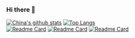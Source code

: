 ### Hi there 👋
[![China's github stats](https://github-readme-stats.vercel.app/api?username=china555&show_icons=true&theme=radical)](https://github.com/anuraghazra/github-readme-stats)
[![Top Langs](https://github-readme-stats.vercel.app/api/top-langs/?username=china555&layout=compact&langs_count=8)](https://github.com/anuraghazra/github-readme-stats)  
[![Readme Card](https://github-readme-stats.vercel.app/api/pin/?username=china555&repo=Learning-Vue&theme=radical)](https://github.com/china555/Learning-Vue)
[![Readme Card](https://github-readme-stats.vercel.app/api/pin/?username=china555&repo=Learning-Flutter&theme=jolly )](https://github.com/china555/Learning-Flutter)
[![Readme Card](https://github-readme-stats.vercel.app/api/pin/?username=china555&repo=Web-Programming&theme=cobalt  )](https://github.com/china555/Web-Programming)
<!--
**china555/china555** is a ✨ _special_ ✨ repository because its `README.md` (this file) appears on your GitHub profile.



Here are some ideas to get you started:

- 🔭 I’m currently working on ...
- 🌱 I’m currently learning ...
- 👯 I’m looking to collaborate on ...
- 🤔 I’m looking for help with ...
- 💬 Ask me about ...
- 📫 How to reach me: ...
- 😄 Pronouns: ...
- ⚡ Fun fact: ...
-->
